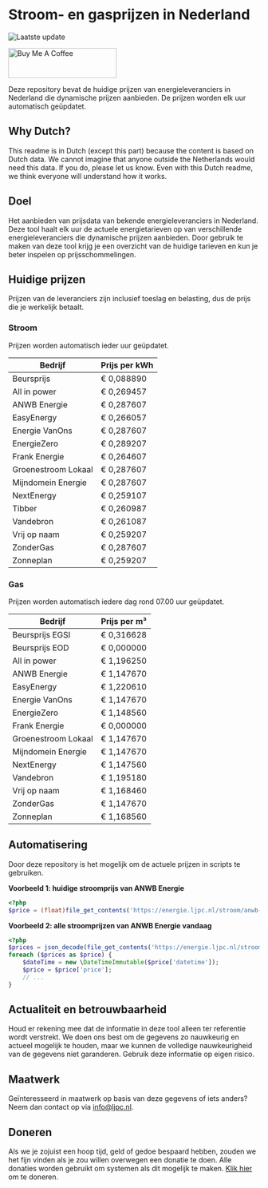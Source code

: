 # Stroom- en gasprijzen in Nederland

![Laatste update](https://img.shields.io/badge/laatste%20update-2024--07--09%2005%3A00%20CET-brightgreen)

<a href="https://www.buymeacoffee.com/Lars-" target="_blank"><img src="https://cdn.buymeacoffee.com/buttons/v2/default-orange.png" alt="Buy Me A Coffee" height="60" style="height: 60px !important;width: 217px !important;" ></a>

Deze repository bevat de huidige prijzen van energieleveranciers in Nederland die dynamische prijzen aanbieden. De prijzen worden elk uur automatisch geüpdatet.

## Why Dutch?

This readme is in Dutch (except this part) because the content is based on Dutch data. We cannot imagine that anyone outside the Netherlands would need this data. If you do, please let us know. Even with this Dutch readme, we think
everyone will understand how it works.

## Doel

Het aanbieden van prijsdata van bekende energieleveranciers in Nederland. Deze tool haalt elk uur de actuele energietarieven op van verschillende energieleveranciers die dynamische prijzen aanbieden. Door gebruik te maken van deze tool
krijg je een overzicht van de huidige tarieven en kun je beter inspelen op prijsschommelingen.

## Huidige prijzen

Prijzen van de leveranciers zijn inclusief toeslag en belasting, dus de prijs die je werkelijk betaalt.

### Stroom

Prijzen worden automatisch ieder uur geüpdatet.

 Bedrijf | Prijs per kWh 
---------|---------------
Beursprijs | € 0,088890
All in power | € 0,269457
ANWB Energie | € 0,287607
EasyEnergy | € 0,266057
Energie VanOns | € 0,287607
EnergieZero | € 0,289207
Frank Energie | € 0,264607
Groenestroom Lokaal | € 0,287607
Mijndomein Energie | € 0,287607
NextEnergy | € 0,259107
Tibber | € 0,260987
Vandebron | € 0,261087
Vrij op naam | € 0,259207
ZonderGas | € 0,287607
Zonneplan | € 0,259207


### Gas

Prijzen worden automatisch iedere dag rond 07.00 uur geüpdatet.

 Bedrijf | Prijs per m³ 
---------|--------------
Beursprijs EGSI | € 0,316628
Beursprijs EOD | € 0,000000
All in power | € 1,196250
ANWB Energie | € 1,147670
EasyEnergy | € 1,220610
Energie VanOns | € 1,147670
EnergieZero | € 1,148560
Frank Energie | € 0,000000
Groenestroom Lokaal | € 1,147670
Mijndomein Energie | € 1,147670
NextEnergy | € 1,147560
Vandebron | € 1,195180
Vrij op naam | € 1,168460
ZonderGas | € 1,147670
Zonneplan | € 1,168560


## Automatisering

Door deze repository is het mogelijk om de actuele prijzen in scripts te gebruiken.

**Voorbeeld 1: huidige stroomprijs van ANWB Energie**

```php
<?php
$price = (float)file_get_contents('https://energie.ljpc.nl/stroom/anwb-energie-nu.txt');

```

**Voorbeeld 2: alle stroomprijzen van ANWB Energie vandaag**

```php
<?php
$prices = json_decode(file_get_contents('https://energie.ljpc.nl/stroom/all-in-power-vandaag.json'),true);
foreach ($prices as $price) {
    $dateTime = new \DateTimeImmutable($price['datetime']);
    $price = $price['price'];
    // ...
}
```

## Actualiteit en betrouwbaarheid

Houd er rekening mee dat de informatie in deze tool alleen ter referentie wordt verstrekt. We doen ons best om de gegevens zo nauwkeurig en actueel mogelijk te houden, maar we kunnen de volledige nauwkeurigheid van de gegevens niet
garanderen. Gebruik deze informatie op eigen risico.

## Maatwerk

Geïnteresseerd in maatwerk op basis van deze gegevens of iets anders? Neem dan contact op
via [info@ljpc.nl](mailto:info@ljpc.nl?subject=Energie%20prijzen).

## Doneren

Als we je zojuist een hoop tijd, geld of gedoe bespaard hebben, zouden we het fijn vinden als je zou willen overwegen een
donatie te doen. Alle donaties worden gebruikt om systemen als dit mogelijk te
maken. [Klik hier](https://www.buymeacoffee.com/Lars-) om te doneren.
